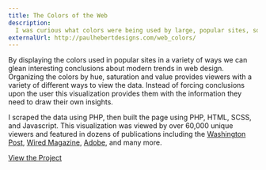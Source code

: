 ```yaml
---
title: The Colors of the Web
description: 
  I was curious what colors were being used by large, popular sites, so I decided to find out. Alexa.com maintains a list of the most visited sites on the internet. I wrote a PHP script to scrape the ten most popular sites and record all the colors used in the sites' home pages and style sheets.
externalUrl: http://paulhebertdesigns.com/web_colors/
---
```


By displaying the colors used in popular sites in a variety of ways we can glean interesting conclusions about modern trends in web design. Organizing the colors by hue, saturation and value provides viewers with a variety of different ways to view the data. Instead of forcing conclusions upon the user this visualization provides them with the information they need to draw their own insights. 

I scraped the data using PHP, then built the page using PHP, HTML, SCSS, and Javascript. This visualization was viewed by over 60,000 unique viewers and featured in dozens of publications including the 
[Washington Post](https://www.washingtonpost.com/news/the-intersect/wp/2016/09/14/can-you-guess-the-website-based-on-the-swatch-of-blue/), 
[Wired Magazine](https://www.wired.com/2016/09/popular-color-internet/), 
[Adobe](https://blogs.adobe.com/creativecloud/cool-or-just-common-blue-is-the-webs-most-popular-color/), and many more. 

[View the Project](http://paulhebertdesigns.com/web_colors/)
